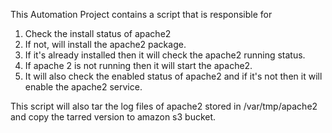 This Automation Project contains a script that is responsible for

1. Check the install status of apache2
2. If not, will install the apache2 package.
3. If it's already installed then it will check the apache2 running status.
4. If apache 2 is not running then it will start the apache2.
5. It will also check the enabled status of apache2 and if it's not then it will enable the apache2 service.


This script will also tar the log files of apache2 stored in /var/tmp/apache2 and copy the tarred version to amazon s3 bucket.
